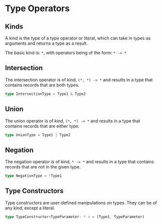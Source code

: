 # Type Operators

## Kinds

A kind is the type of a type operator or literal, which can
take in types as arguments and returns a type as a result.

The basic kind is: `*`, with operators being of the form:
`* -> *`

## Intersection

The intersection operator is of kind, `(*, *) -> *` and results
in a type that contains records that are both types.

```Typescript
type IntersectionType = Type1 & Type2
```

## Union

The union operator is of kind, `(*, *) -> *` and results
in a type that contains records that are either type.

```Typescript
type UnionType = Type1 | Type2
```

## Negation

The negation operator is of kind, `* -> *` and results in a
type that contains records that are not in the given type.

```Typescript
type NegationType = !Type1
```

## Type Constructors

Type constructors are user-defined manipulations on types.
They can be of any kind, except a literal.

```Typescript
type TypeConstructor<TypeParameter: * > = (Type1, TypeParameter)
```
